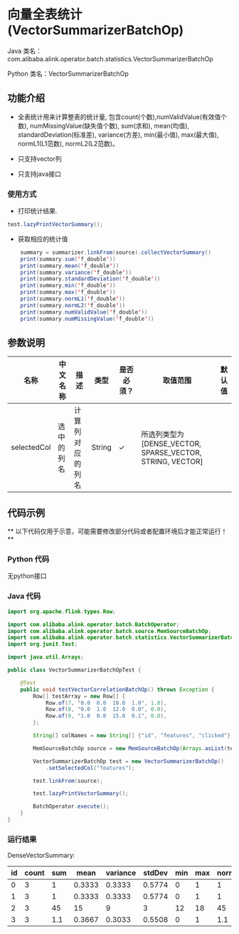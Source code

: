 # 向量全表统计 (VectorSummarizerBatchOp)
Java 类名：com.alibaba.alink.operator.batch.statistics.VectorSummarizerBatchOp

Python 类名：VectorSummarizerBatchOp


## 功能介绍

* 全表统计用来计算整表的统计量, 包含count(个数),numValidValue(有效值个数), numMissingValue(缺失值个数), sum(求和), mean(均值), standardDeviation(标准差), variance(方差), min(最小值), max(最大值), normL1(L1范数), normL2(L2范数)。

* 只支持vector列

* 只支持java接口

### 使用方式
* 打印统计结果.

```java
test.lazyPrintVectorSummary();
```

* 获取相应的统计值

```java
    summary = summarizer.linkFrom(source).collectVectorSummary()
    print(summary.sum('f_double'))
    print(summary.mean('f_double'))
    print(summary.variance('f_double'))
    print(summary.standardDeviation('f_double'))
    print(summary.min('f_double'))
    print(summary.max('f_double'))
    print(summary.normL1('f_double'))
    print(summary.normL2('f_double'))
    print(summary.numValidValue('f_double'))
    print(summary.numMissingValue('f_double'))
```

## 参数说明


| 名称 | 中文名称 | 描述 | 类型 | 是否必须？ | 取值范围 | 默认值 |
| --- | --- | --- | --- | --- | --- | --- |
| selectedCol | 选中的列名 | 计算列对应的列名 | String | ✓ | 所选列类型为 [DENSE_VECTOR, SPARSE_VECTOR, STRING, VECTOR] |  |



## 代码示例

** 以下代码仅用于示意，可能需要修改部分代码或者配置环境后才能正常运行！**

### Python 代码
无python接口
 
### Java 代码
```java
import org.apache.flink.types.Row;

import com.alibaba.alink.operator.batch.BatchOperator;
import com.alibaba.alink.operator.batch.source.MemSourceBatchOp;
import com.alibaba.alink.operator.batch.statistics.VectorSummarizerBatchOp;
import org.junit.Test;

import java.util.Arrays;

public class VectorSummarizerBatchOpTest {

	@Test
	public void testVectorCorrelationBatchOp() throws Exception {
		Row[] testArray = new Row[] {
			Row.of(7, "0.0  0.0  18.0  1.0", 1.0),
			Row.of(8, "0.0  1.0  12.0  0.0", 0.0),
			Row.of(9, "1.0  0.0  15.0  0.1", 0.0),
		};

		String[] colNames = new String[] {"id", "features", "clicked"};

		MemSourceBatchOp source = new MemSourceBatchOp(Arrays.asList(testArray), colNames);

		VectorSummarizerBatchOp test = new VectorSummarizerBatchOp()
			.setSelectedCol("features");

		test.linkFrom(source);

		test.lazyPrintVectorSummary();

		BatchOperator.execute();
	}
}

```

### 运行结果

DenseVectorSummary:

| id|count|sum|  mean|variance|stdDev|min|max|normL1| normL2|
|---|-----|---|------|--------|------|---|---|------|-------|
|  0|    3|  1|0.3333|  0.3333|0.5774|  0|  1|     1|      1|
|  1|    3|  1|0.3333|  0.3333|0.5774|  0|  1|     1|      1|
|  2|    3| 45|    15|       9|     3| 12| 18|    45|26.3249|
|  3|    3|1.1|0.3667|  0.3033|0.5508|  0|  1|   1.1|  1.005|

